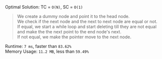 Optimal Solution: TC = `O(N)`, SC = `O(1)`

> We create a dummy node and point it to the head node. <br>
> We check if the next node and the next to next node are equal or not. <br>
> If equal, we start a while loop and start deleting till they are not equal and make the the next point to the end node's next. <br>
> If not equal, we make the pointer move to the next node. <br>

Runtime: `7 ms`, faster than `83.62%` <br>
Memory Usage: `11.2 MB`, less than `59.49%`